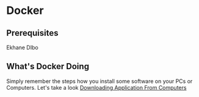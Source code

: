# Docker
## Prerequisites
Ekhane DIbo


## What's Docker Doing
Simply remember the steps how you install some software on your PCs or Computers. Let's take a look 
[Downloading Application From Computers](https://github.com/REZ-OAN/Docker/blob/main/images/Install%20Application%20.png)
